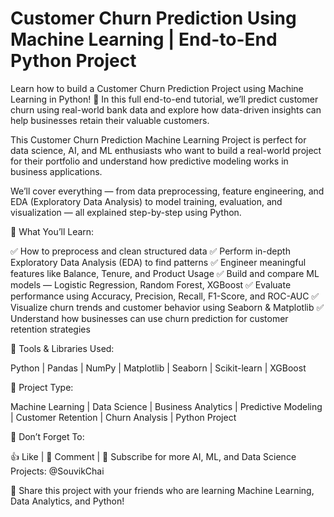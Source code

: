 # Customer Churn Prediction Using Machine Learning | End-to-End Python Project

Learn how to build a Customer Churn Prediction Project using Machine Learning in Python! 🚀
In this full end-to-end tutorial, we’ll predict customer churn using real-world bank data and explore how data-driven insights can help businesses retain their valuable customers.

This Customer Churn Prediction Machine Learning Project is perfect for data science, AI, and ML enthusiasts who want to build a real-world project for their portfolio and understand how predictive modeling works in business applications.

We’ll cover everything — from data preprocessing, feature engineering, and EDA (Exploratory Data Analysis) to model training, evaluation, and visualization — all explained step-by-step using Python.

🧠 What You’ll Learn:

✅ How to preprocess and clean structured data
✅ Perform in-depth Exploratory Data Analysis (EDA) to find patterns
✅ Engineer meaningful features like Balance, Tenure, and Product Usage
✅ Build and compare ML models — Logistic Regression, Random Forest, XGBoost
✅ Evaluate performance using Accuracy, Precision, Recall, F1-Score, and ROC-AUC
✅ Visualize churn trends and customer behavior using Seaborn & Matplotlib
✅ Understand how businesses can use churn prediction for customer retention strategies

🧩 Tools & Libraries Used:

Python | Pandas | NumPy | Matplotlib | Seaborn | Scikit-learn | XGBoost

💼 Project Type:

Machine Learning | Data Science | Business Analytics | Predictive Modeling | Customer Retention | Churn Analysis | Python Project

🔔 Don’t Forget To:

👍 Like | 💬 Comment | 🔔 Subscribe for more AI, ML, and Data Science Projects: @SouvikChai

📢 Share this project with your friends who are learning Machine Learning, Data Analytics, and Python!
